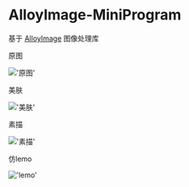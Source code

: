 # AlloyImage-MiniProgram

基于 [AlloyImage](https://github.com/AlloyTeam/AlloyImage) 图像处理库

原图

!['原图'](/images/img1.png)

美肤

!['美肤'](/images/img2.png)

素描

!['素描'](/images/img3.png)

仿lemo

!['lemo'](/images/img4.png)
